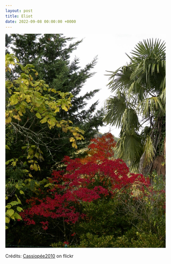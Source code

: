 ```yaml
---
layout: post
title: Eliot
date: 2022-09-08 00:00:00 +0000
---
```


![Eliot](/images/2022-09-08.jpg)

Crédits: [Cassiopée2010](https://www.flickr.com/people/cmoi30/) on flickr

